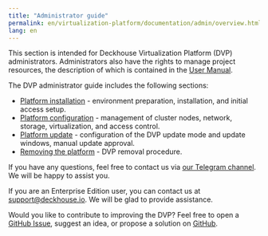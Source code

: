 ```yaml
---
title: "Administrator guide"
permalink: en/virtualization-platform/documentation/admin/overview.html
lang: en
---
```


This section is intended for Deckhouse Virtualization Platform (DVP) administrators. Administrators also have the rights to manage project resources, the description of which is contained in the [User Manual](https://deckhouse.ru/products/virtualization-platform/documentation/user/overview.html).

The DVP administrator guide includes the following sections:

- [Platform installation](./install/steps/prepare.html) - environment preparation, installation, and initial access setup.
- [Platform configuration](./platform-management/node-management/node-group.html) - management of cluster nodes, network, storage, virtualization, and access control.
- [Platform update](./update/update.html) - configuration of the DVP update mode and update windows, manual update approval.
- [Removing the platform](./removing/removing.html) - DVP removal procedure.

If you have any questions, feel free to contact us via [our Telegram channel](https://t.me/deckhouse).
We will be happy to assist you.

If you are an Enterprise Edition user, you can contact us at <a href="mailto:support@deckhouse.io">support@deckhouse.io</a>.
We will be glad to provide assistance.

Would you like to contribute to improving the DVP?
Feel free to open a [GitHub Issue](https://github.com/deckhouse/virtualization/issues/), suggest an idea, or propose a solution on [GitHub](https://github.com/deckhouse/virtualization/blob/main/CONTRIBUTING.md).
